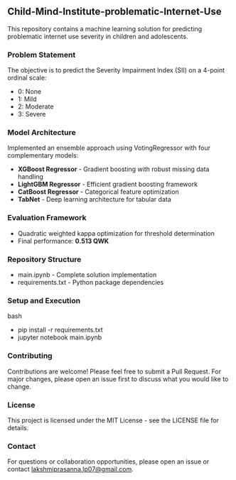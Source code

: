 ## Child-Mind-Institute-problematic-Internet-Use

This repository contains a machine learning solution for predicting problematic internet use severity in children and adolescents.

### Problem Statement

The objective is to predict the Severity Impairment Index (SII) on a 4-point ordinal scale:
- 0: None  
- 1: Mild
- 2: Moderate  
- 3: Severe

### Model Architecture
Implemented an ensemble approach using VotingRegressor with four complementary models:
- **XGBoost Regressor** - Gradient boosting with robust missing data handling
- **LightGBM Regressor** - Efficient gradient boosting framework
- **CatBoost Regressor** - Categorical feature optimization
- **TabNet** - Deep learning architecture for tabular data

### Evaluation Framework
- Quadratic weighted kappa optimization for threshold determination
- Final performance: **0.513 QWK**

### Repository Structure

- main.ipynb - Complete solution implementation
- requirements.txt - Python package dependencies

### Setup and Execution

bash   
- pip install -r requirements.txt
- jupyter notebook main.ipynb

### Contributing
Contributions are welcome! Please feel free to submit a Pull Request. For major changes, please open an issue first to discuss what you would like to change.

### License
This project is licensed under the MIT License - see the LICENSE file for details.

### Contact
For questions or collaboration opportunities, please open an issue or contact lakshmiprasanna.lp07@gmail.com.
